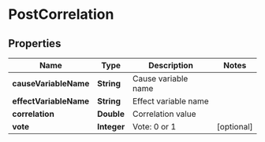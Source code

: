 
# PostCorrelation

## Properties
Name | Type | Description | Notes
------------ | ------------- | ------------- | -------------
**causeVariableName** | **String** | Cause variable name | 
**effectVariableName** | **String** | Effect variable name | 
**correlation** | **Double** | Correlation value | 
**vote** | **Integer** | Vote: 0 or 1 |  [optional]



